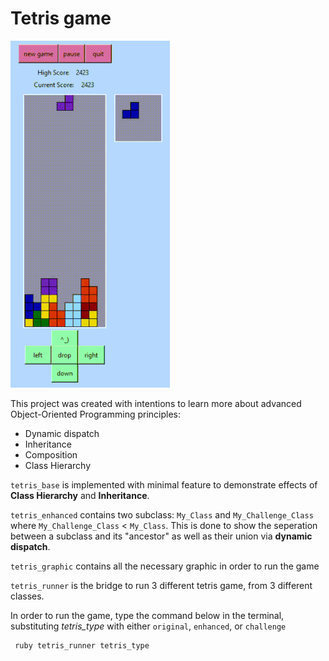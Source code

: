 # Tetris game 

![Demonstration gif of the tetris game](./tetris.gif)

This project was created with intentions to learn more about advanced Object-Oriented Programming principles: 
- Dynamic dispatch
- Inheritance
- Composition
- Class Hierarchy

`tetris_base` is implemented with minimal feature to demonstrate effects of **Class Hierarchy** and **Inheritance**.

`tetris_enhanced` contains two subclass: `My_Class` and `My_Challenge_Class` where `My_Challenge_Class` < `My_Class`. This is done to show the seperation between a subclass and its "ancestor" as well as their union via **dynamic dispatch**.

`tetris_graphic` contains all the necessary graphic in order to run the game

`tetris_runner` is the bridge to run 3 different tetris game, from 3 different classes.

In order to run the game, type the command below in the terminal, substituting _tetris_type_ with either `original`, `enhanced`, or `challenge`
```
 ruby tetris_runner tetris_type
```

